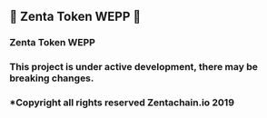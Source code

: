 ## 🤖 Zenta Token WEPP 🤖

### Zenta Token WEPP
### This project is under active development, there may be breaking changes.
### *Copyright all rights reserved Zentachain.io 2019
